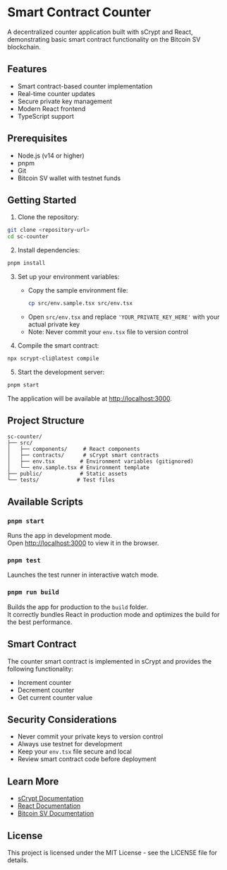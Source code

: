 # Smart Contract Counter

A decentralized counter application built with sCrypt and React, demonstrating basic smart contract functionality on the Bitcoin SV blockchain.

## Features

- Smart contract-based counter implementation
- Real-time counter updates
- Secure private key management
- Modern React frontend
- TypeScript support

## Prerequisites

- Node.js (v14 or higher)
- pnpm
- Git
- Bitcoin SV wallet with testnet funds

## Getting Started

1. Clone the repository:
```bash
git clone <repository-url>
cd sc-counter
```

2. Install dependencies:
```bash
pnpm install
```

3. Set up your environment variables:
   - Copy the sample environment file:
     ```bash
     cp src/env.sample.tsx src/env.tsx
     ```
   - Open `src/env.tsx` and replace `'YOUR_PRIVATE_KEY_HERE'` with your actual private key
   - Note: Never commit your `env.tsx` file to version control

4. Compile the smart contract:
```bash
npx scrypt-cli@latest compile
```

5. Start the development server:
```bash
pnpm start
```

The application will be available at [http://localhost:3000](http://localhost:3000).

## Project Structure

```
sc-counter/
├── src/
│   ├── components/     # React components
│   ├── contracts/      # sCrypt smart contracts
│   ├── env.tsx        # Environment variables (gitignored)
│   └── env.sample.tsx # Environment template
├── public/            # Static assets
└── tests/            # Test files
```

## Available Scripts

### `pnpm start`
Runs the app in development mode.\
Open [http://localhost:3000](http://localhost:3000) to view it in the browser.

### `pnpm test`
Launches the test runner in interactive watch mode.

### `pnpm run build`
Builds the app for production to the `build` folder.\
It correctly bundles React in production mode and optimizes the build for the best performance.

## Smart Contract

The counter smart contract is implemented in sCrypt and provides the following functionality:
- Increment counter
- Decrement counter
- Get current counter value

## Security Considerations

- Never commit your private keys to version control
- Always use testnet for development
- Keep your `env.tsx` file secure and local
- Review smart contract code before deployment

## Learn More

- [sCrypt Documentation](https://scrypt.io/docs/)
- [React Documentation](https://reactjs.org/)
- [Bitcoin SV Documentation](https://docs.bitcoinsv.io/)

## License

This project is licensed under the MIT License - see the LICENSE file for details.
